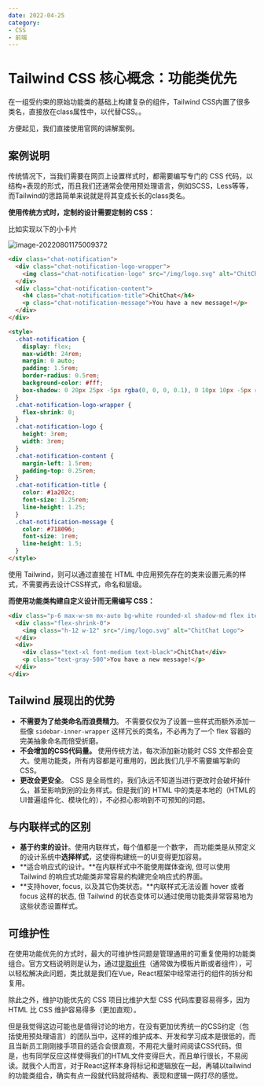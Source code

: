 ```yaml
---
date: 2022-04-25
category:
- CSS
- 前端
---
```

# Tailwind CSS 核心概念：功能类优先

在一组受约束的原始功能类的基础上构建复杂的组件，Tailwind CSS内置了很多类名，直接放在class属性中，以代替CSS。。

方便起见，我们直接使用官网的讲解案例。

## 案例说明

传统情况下，当我们需要在网页上设置样式时，都需要编写专门的 CSS 代码，以结构+表现的形式，而且我们还通常会使用预处理语言，例如SCSS，Less等等，而Tailwind的思路简单来说就是将其变成长长的class类名。

**使用传统方式时，定制的设计需要定制的 CSS：**

比如实现以下的小卡片

![image-20220801175009372](https://cdn.yihuiblog.top/images/202208011750577.png)

```html
<div class="chat-notification">
  <div class="chat-notification-logo-wrapper">
    <img class="chat-notification-logo" src="/img/logo.svg" alt="ChitChat Logo">
  </div>
  <div class="chat-notification-content">
    <h4 class="chat-notification-title">ChitChat</h4>
    <p class="chat-notification-message">You have a new message!</p>
  </div>
</div>

<style>
  .chat-notification {
    display: flex;
    max-width: 24rem;
    margin: 0 auto;
    padding: 1.5rem;
    border-radius: 0.5rem;
    background-color: #fff;
    box-shadow: 0 20px 25px -5px rgba(0, 0, 0, 0.1), 0 10px 10px -5px rgba(0, 0, 0, 0.04);
  }
  .chat-notification-logo-wrapper {
    flex-shrink: 0;
  }
  .chat-notification-logo {
    height: 3rem;
    width: 3rem;
  }
  .chat-notification-content {
    margin-left: 1.5rem;
    padding-top: 0.25rem;
  }
  .chat-notification-title {
    color: #1a202c;
    font-size: 1.25rem;
    line-height: 1.25;
  }
  .chat-notification-message {
    color: #718096;
    font-size: 1rem;
    line-height: 1.5;
  }
</style>
```

使用 Tailwind，则可以通过直接在 HTML 中应用预先存在的类来设置元素的样式，不需要再去设计CSS样式，命名和层级。

**而使用功能类构建自定义设计而无需编写 CSS：**

```html
<div class="p-6 max-w-sm mx-auto bg-white rounded-xl shadow-md flex items-center space-x-4">
  <div class="flex-shrink-0">
    <img class="h-12 w-12" src="/img/logo.svg" alt="ChitChat Logo">
  </div>
  <div>
    <div class="text-xl font-medium text-black">ChitChat</div>
    <p class="text-gray-500">You have a new message!</p>
  </div>
</div>
```

## Tailwind 展现出的优势

- **不需要为了给类命名而浪费精力**。 不需要仅仅为了设置一些样式而额外添加一些像 `sidebar-inner-wrapper` 这样冗长的类名，不必再为了一个 flex 容器的完美抽象命名而倍受折磨。
- **不会增加的CSS代码量。** 使用传统方法，每次添加新功能时 CSS 文件都会变大。使用功能类，所有内容都是可重用的，因此我们几乎不需要编写新的CSS。
- **更改会更安全**。 CSS 是全局性的，我们永远不知道当进行更改时会破坏掉什么，甚至影响到别的业务样式。但是我们的 HTML 中的类是本地的（HTML的UI普遍组件化、模块化的），不必担心影响到不可预知的问题。

## 与内联样式的区别

- **基于约束的设计**。使用内联样式，每个值都是一个数字， 而功能类是从预定义的设计系统中**选择样式**，这使得构建统一的UI变得更加容易。
- **适合响应式的设计。**在内联样式中不能使用媒体查询, 但可以使用 Tailwind 的响应式功能类非常容易的构建完全响应式的界面。
- **支持hover, focus, 以及其它伪类状态。**内联样式无法设置 hover 或者 focus 这样的状态, 但 Tailwind 的状态变体可以通过使用功能类非常容易地为这些状态设置样式。

## 可维护性

在使用功能优先的方式时，最大的可维护性问题是管理通用的可重复使用的功能类组合。官方文档说明则是认为，通过[提取组件](https://www.tailwindcss.com/docs/extracting-components)（通常做为模板片断或者组件），可以轻松解决此问题，类比就是我们在Vue，React框架中经常进行的组件的拆分和复用。

除此之外，维护功能优先的 CSS 项目比维护大型 CSS 代码库要容易得多，因为 HTML 比 CSS 维护容易得多（更加直观）。

但是我觉得这边可能也是值得讨论的地方，在没有更加优秀统一的CSS约定（包括使用预处理语言）的团队当中，这样的维护成本、开发和学习成本是很低的，而且当新员工刚刚接手项目的适合会很直观，不用花大量时间阅读CSS代码。但是，也有同学反应这样使得我们的HTML文件变得巨大，而且单行很长，不易阅读。就我个人而言，对于React这样本身将标记和逻辑放在一起，再辅以tailwind的功能类组合，确实有点一段就代码就将结构、表现和逻辑一网打尽的感觉。

